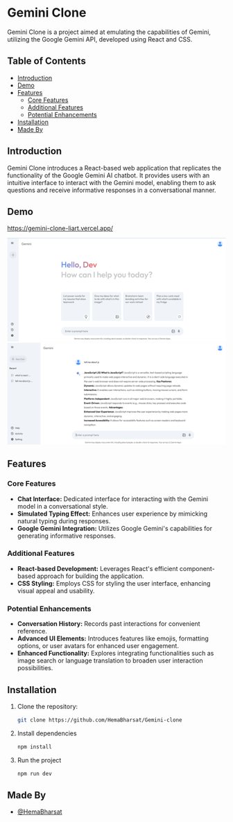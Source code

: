 # Gemini Clone

Gemini Clone is a project aimed at emulating the capabilities of Gemini, utilizing the Google Gemini API, developed using React and CSS.

## Table of Contents

- [Introduction](#introduction)
- [Demo](#demo)
- [Features](#features)
  - [Core Features](#core-features)
  - [Additional Features](#additional-features)
  - [Potential Enhancements](#potential-enhancements)
- [Installation](#installation)
- [Made By](#made-by)

## Introduction

Gemini Clone introduces a React-based web application that replicates the functionality of the Google Gemini AI chatbot. It provides users with an intuitive interface to interact with the Gemini model, enabling them to ask questions and receive informative responses in a conversational manner.

## Demo

https://gemini-clone-liart.vercel.app/

![Gemini-clone](Gemini-clone.png)
![Result](sidebar.png)

## Features

### Core Features

- **Chat Interface:** Dedicated interface for interacting with the Gemini model in a conversational style.
- **Simulated Typing Effect:** Enhances user experience by mimicking natural typing during responses.
- **Google Gemini Integration:** Utilizes Google Gemini's capabilities for generating informative responses.

### Additional Features

- **React-based Development:** Leverages React's efficient component-based approach for building the application.
- **CSS Styling:** Employs CSS for styling the user interface, enhancing visual appeal and usability.

### Potential Enhancements

- **Conversation History:** Records past interactions for convenient reference.
- **Advanced UI Elements:** Introduces features like emojis, formatting options, or user avatars for enhanced user engagement.
- **Enhanced Functionality:** Explores integrating functionalities such as image search or language translation to broaden user interaction possibilities.

## Installation

1. Clone the repository:

   ```bash
   git clone https://github.com/HemaBharsat/Gemini-clone
   ```

2. Install dependencies

   ```bash
   npm install
   ```

3. Run the project

   ```bash
   npm run dev
   ```

## Made By

- [@HemaBharsat](https://github.com/HemaBharsat)
